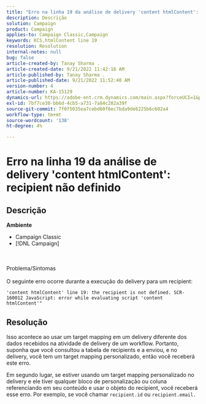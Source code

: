 ```yaml
---
title: "Erro na linha 19 da análise de delivery 'content htmlContent': recipient não definido"
description: Descrição
solution: Campaign
product: Campaign
applies-to: Campaign Classic,Campaign
keywords: KCS,htmlContent line 19
resolution: Resolution
internal-notes: null
bug: false
article-created-by: Tanay Sharma .
article-created-date: 9/21/2022 11:42:16 AM
article-published-by: Tanay Sharma .
article-published-date: 9/21/2022 11:52:40 AM
version-number: 4
article-number: KA-15129
dynamics-url: https://adobe-ent.crm.dynamics.com/main.aspx?forceUCI=1&pagetype=entityrecord&etn=knowledgearticle&id=c8f47070-a239-ed11-9db1-002248086735
exl-id: 7bf7ce30-bb6d-4cb5-a731-7a84c282a39f
source-git-commit: 7f0f5035ea7cebd60f6ec7bda9de6225b6c602a4
workflow-type: tm+mt
source-wordcount: '138'
ht-degree: 4%

---
```


# Erro na linha 19 da análise de delivery &#39;content htmlContent&#39;: recipient não definido

## Descrição

<b>Ambiente</b>
- Campaign Classic
- [!DNL Campaign]



<br><br>Problema/Sintomas<br><br>
O seguinte erro ocorre durante a execução do delivery para um recipient:

```
'content htmlContent' line 19: the recipient is not defined. SCR-160012 JavaScript: error while evaluating script 'content htmlContent'"
```


## Resolução


Isso acontece ao usar um target mapping em um delivery diferente dos dados recebidos na atividade de delivery de um workflow. Portanto, suponha que você consultou a tabela de recipients e a enviou, e no delivery, você tem um target mapping personalizado, então você receberá este erro.

Em segundo lugar, se estiver usando um target mapping personalizado no delivery e ele tiver qualquer bloco de personalização ou coluna referenciando em seu conteúdo e usar o objeto do recipient, você receberá esse erro. Por exemplo, se você chamar `recipient.id` ou `recipient.email.`
